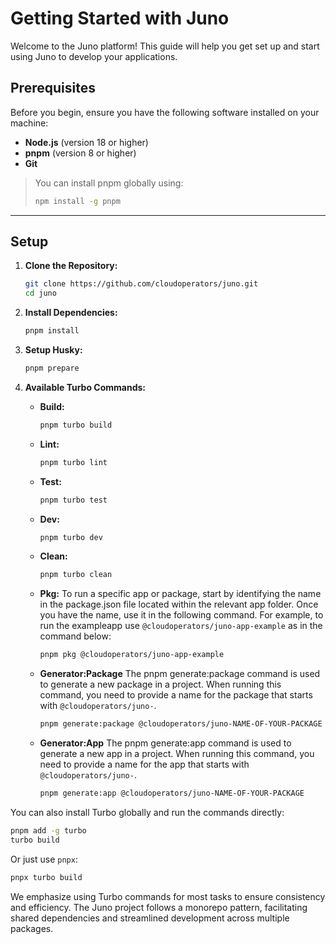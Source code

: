# Getting Started with Juno

Welcome to the Juno platform! This guide will help you get set up and start using Juno to develop your applications.

## Prerequisites

Before you begin, ensure you have the following software installed on your machine:

- **Node.js** (version 18 or higher)
- **pnpm** (version 8 or higher)
- **Git**

> You can install pnpm globally using:
>
> ```bash
> npm install -g pnpm
> ```

---

## Setup

1. **Clone the Repository:**

   ```bash
   git clone https://github.com/cloudoperators/juno.git
   cd juno
   ```

2. **Install Dependencies:**

   ```bash
   pnpm install
   ```

3. **Setup Husky:**

   ```bash
   pnpm prepare
   ```

4. **Available Turbo Commands:**
   - **Build:**

     ```bash
     pnpm turbo build
     ```

   - **Lint:**

     ```bash
     pnpm turbo lint
     ```

   - **Test:**

     ```bash
     pnpm turbo test
     ```

   - **Dev:**

     ```bash
     pnpm turbo dev
     ```

   - **Clean:**

     ```bash
     pnpm turbo clean
     ```

   - **Pkg:**
     To run a specific app or package, start by identifying the name in the package.json file located within the relevant app folder. Once you have the name, use it in the following command. For example, to run the exampleapp use `@cloudoperators/juno-app-example` as in the command below:

     ```bash
     pnpm pkg @cloudoperators/juno-app-example
     ```

   - **Generator:Package**
     The pnpm generate:package command is used to generate a new package in a project. When running this command, you need to provide a name for the package that starts with `@cloudoperators/juno-`.

     ```bash
     pnpm generate:package @cloudoperators/juno-NAME-OF-YOUR-PACKAGE
     ```

   - **Generator:App**
     The pnpm generate:app command is used to generate a new app in a project. When running this command, you need to provide a name for the app that starts with `@cloudoperators/juno-`.

     ```bash
     pnpm generate:app @cloudoperators/juno-NAME-OF-YOUR-PACKAGE
     ```

You can also install Turbo globally and run the commands directly:

```bash
pnpm add -g turbo
turbo build
```

Or just use `pnpx`:

```bash
pnpx turbo build
```

We emphasize using Turbo commands for most tasks to ensure consistency and efficiency. The Juno project follows a monorepo pattern, facilitating shared dependencies and streamlined development across multiple packages.
